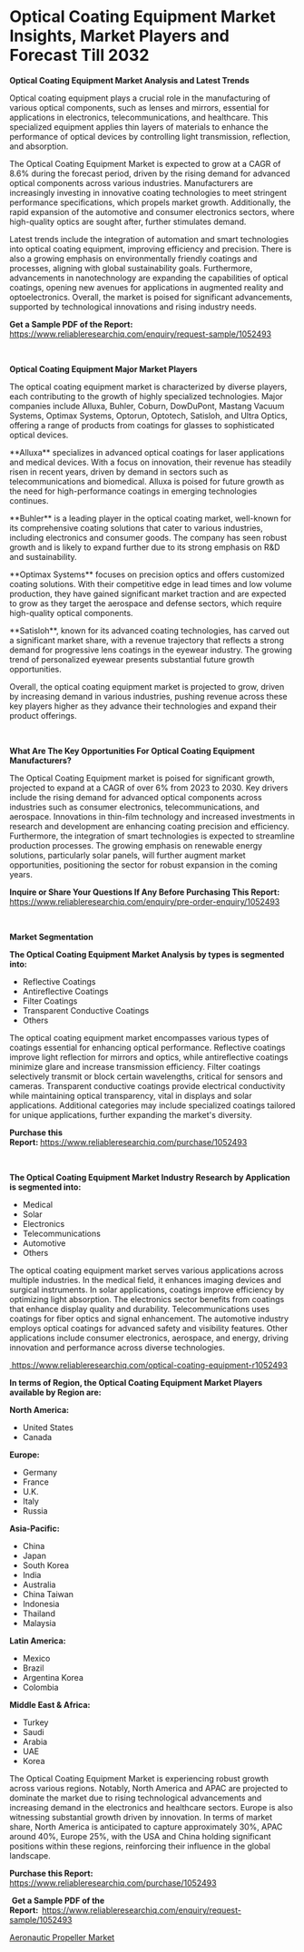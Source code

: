 <p><h1>Optical Coating Equipment Market Insights, Market Players and Forecast Till 2032</h1></p><p><strong>Optical Coating Equipment Market Analysis and Latest Trends</strong></p>
<p><p>Optical coating equipment plays a crucial role in the manufacturing of various optical components, such as lenses and mirrors, essential for applications in electronics, telecommunications, and healthcare. This specialized equipment applies thin layers of materials to enhance the performance of optical devices by controlling light transmission, reflection, and absorption.</p><p>The Optical Coating Equipment Market is expected to grow at a CAGR of 8.6% during the forecast period, driven by the rising demand for advanced optical components across various industries. Manufacturers are increasingly investing in innovative coating technologies to meet stringent performance specifications, which propels market growth. Additionally, the rapid expansion of the automotive and consumer electronics sectors, where high-quality optics are sought after, further stimulates demand.</p><p>Latest trends include the integration of automation and smart technologies into optical coating equipment, improving efficiency and precision. There is also a growing emphasis on environmentally friendly coatings and processes, aligning with global sustainability goals. Furthermore, advancements in nanotechnology are expanding the capabilities of optical coatings, opening new avenues for applications in augmented reality and optoelectronics. Overall, the market is poised for significant advancements, supported by technological innovations and rising industry needs.</p></p>
<p><strong>Get a Sample PDF of the Report:&nbsp;</strong> <a href="https://www.reliableresearchiq.com/enquiry/request-sample/1052493?utm_campaign=3514&utm_medium=2&utm_source=Github&utm_content=ia&utm_term=08042025&utm_id=optical-coating-equipment">https://www.reliableresearchiq.com/enquiry/request-sample/1052493</a></p>
<p>&nbsp;</p>
<p><strong>Optical Coating Equipment Major Market Players</strong></p>
<p><p>The optical coating equipment market is characterized by diverse players, each contributing to the growth of highly specialized technologies. Major companies include Alluxa, Buhler, Coburn, DowDuPont, Mastang Vacuum Systems, Optimax Systems, Optorun, Optotech, Satisloh, and Ultra Optics, offering a range of products from coatings for glasses to sophisticated optical devices.</p><p>**Alluxa** specializes in advanced optical coatings for laser applications and medical devices. With a focus on innovation, their revenue has steadily risen in recent years, driven by demand in sectors such as telecommunications and biomedical. Alluxa is poised for future growth as the need for high-performance coatings in emerging technologies continues.</p><p>**Buhler** is a leading player in the optical coating market, well-known for its comprehensive coating solutions that cater to various industries, including electronics and consumer goods. The company has seen robust growth and is likely to expand further due to its strong emphasis on R&D and sustainability.</p><p>**Optimax Systems** focuses on precision optics and offers customized coating solutions. With their competitive edge in lead times and low volume production, they have gained significant market traction and are expected to grow as they target the aerospace and defense sectors, which require high-quality optical components.</p><p>**Satisloh**, known for its advanced coating technologies, has carved out a significant market share, with a revenue trajectory that reflects a strong demand for progressive lens coatings in the eyewear industry. The growing trend of personalized eyewear presents substantial future growth opportunities.</p><p>Overall, the optical coating equipment market is projected to grow, driven by increasing demand in various industries, pushing revenue across these key players higher as they advance their technologies and expand their product offerings.</p></p>
<p>&nbsp;</p>
<p><strong>What Are The Key Opportunities For Optical Coating Equipment Manufacturers?</strong></p>
<p><p>The Optical Coating Equipment market is poised for significant growth, projected to expand at a CAGR of over 6% from 2023 to 2030. Key drivers include the rising demand for advanced optical components across industries such as consumer electronics, telecommunications, and aerospace. Innovations in thin-film technology and increased investments in research and development are enhancing coating precision and efficiency. Furthermore, the integration of smart technologies is expected to streamline production processes. The growing emphasis on renewable energy solutions, particularly solar panels, will further augment market opportunities, positioning the sector for robust expansion in the coming years.</p></p>
<p><strong>Inquire or Share Your Questions If Any Before Purchasing This Report:</strong> <a href="https://www.reliableresearchiq.com/enquiry/pre-order-enquiry/1052493?utm_campaign=3514&utm_medium=2&utm_source=Github&utm_content=ia&utm_term=08042025&utm_id=optical-coating-equipment">https://www.reliableresearchiq.com/enquiry/pre-order-enquiry/1052493</a></p>
<p>&nbsp;</p>
<p><strong>Market Segmentation</strong></p>
<p><strong>The Optical Coating Equipment Market Analysis by types is segmented into:</strong></p>
<p><ul><li>Reflective Coatings</li><li>Antireflective Coatings</li><li>Filter Coatings</li><li>Transparent Conductive Coatings</li><li>Others</li></ul></p>
<p><p>The optical coating equipment market encompasses various types of coatings essential for enhancing optical performance. Reflective coatings improve light reflection for mirrors and optics, while antireflective coatings minimize glare and increase transmission efficiency. Filter coatings selectively transmit or block certain wavelengths, critical for sensors and cameras. Transparent conductive coatings provide electrical conductivity while maintaining optical transparency, vital in displays and solar applications. Additional categories may include specialized coatings tailored for unique applications, further expanding the market's diversity.</p></p>
<p><strong>Purchase this Report:&nbsp;</strong><a href="https://www.reliableresearchiq.com/purchase/1052493?utm_campaign=3514&utm_medium=2&utm_source=Github&utm_content=ia&utm_term=08042025&utm_id=optical-coating-equipment">https://www.reliableresearchiq.com/purchase/1052493</a></p>
<p>&nbsp;</p>
<p><strong>The Optical Coating Equipment Market Industry Research by Application is segmented into:</strong></p>
<p><ul><li>Medical</li><li>Solar</li><li>Electronics</li><li>Telecommunications</li><li>Automotive</li><li>Others</li></ul></p>
<p><p>The optical coating equipment market serves various applications across multiple industries. In the medical field, it enhances imaging devices and surgical instruments. In solar applications, coatings improve efficiency by optimizing light absorption. The electronics sector benefits from coatings that enhance display quality and durability. Telecommunications uses coatings for fiber optics and signal enhancement. The automotive industry employs optical coatings for advanced safety and visibility features. Other applications include consumer electronics, aerospace, and energy, driving innovation and performance across diverse technologies.</p></p>
<p><a href="https://www.reliableresearchiq.com/optical-coating-equipment-r1052493?utm_campaign=3514&utm_medium=2&utm_source=Github&utm_content=ia&utm_term=08042025&utm_id=optical-coating-equipment">&nbsp;https://www.reliableresearchiq.com/optical-coating-equipment-r1052493</a></p>
<p><strong>In terms of Region, the Optical Coating Equipment Market Players available by Region are:</strong></p>
<p>
    <p> <strong> North America: </strong>
        <ul>
            <li>United States</li>
            <li>Canada</li>
        </ul>
        </p> 
    <p> <strong> Europe: </strong>
        <ul>
            <li>Germany</li>
            <li>France</li>
            <li>U.K.</li>
            <li>Italy</li>
            <li>Russia</li>
        </ul>
        </p> 
    <p> <strong> Asia-Pacific: </strong>
        <ul>
            <li>China</li>
            <li>Japan</li>
            <li>South Korea</li>
            <li>India</li>
            <li>Australia</li>
            <li>China Taiwan</li>
            <li>Indonesia</li>
            <li>Thailand</li>
            <li>Malaysia</li>
        </ul>
        </p> 
    <p> <strong> Latin America: </strong>
        <ul>
            <li>Mexico</li>
            <li>Brazil</li>
            <li>Argentina Korea</li>
            <li>Colombia</li>
        </ul>
        </p> 
    <p> <strong> Middle East & Africa: </strong>
        <ul>
            <li>Turkey</li>
            <li>Saudi</li>
            <li>Arabia</li>
            <li>UAE</li>
            <li>Korea</li>
        </ul>
    </p>
    </p>
<p><p>The Optical Coating Equipment Market is experiencing robust growth across various regions. Notably, North America and APAC are projected to dominate the market due to rising technological advancements and increasing demand in the electronics and healthcare sectors. Europe is also witnessing substantial growth driven by innovation. In terms of market share, North America is anticipated to capture approximately 30%, APAC around 40%, Europe 25%, with the USA and China holding significant positions within these regions, reinforcing their influence in the global landscape.</p></p>
<p><strong>Purchase this Report: </strong><a href="https://www.reliableresearchiq.com/purchase/1052493?utm_campaign=3514&utm_medium=2&utm_source=Github&utm_content=ia&utm_term=08042025&utm_id=optical-coating-equipment">https://www.reliableresearchiq.com/purchase/1052493</a></p>
<p>&nbsp;<strong>Get a Sample PDF of the Report:&nbsp;&nbsp;</strong><a href="https://www.reliableresearchiq.com/enquiry/request-sample/1052493?utm_campaign=3514&utm_medium=2&utm_source=Github&utm_content=ia&utm_term=08042025&utm_id=optical-coating-equipment">https://www.reliableresearchiq.com/enquiry/request-sample/1052493</a></p>
<p><strong></strong></p>
<p><p><a href="https://github.com/cachuhashieb/Market-Research-Report-List-1/blob/main/aeronautic-propeller-market.md?utm_campaign=3514&utm_medium=2&utm_source=Github&utm_content=ia&utm_term=08042025&utm_id=optical-coating-equipment">Aeronautic Propeller Market</a></p></p>